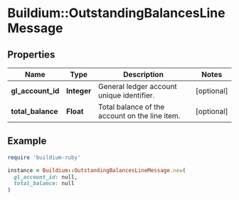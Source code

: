 # Buildium::OutstandingBalancesLineMessage

## Properties

| Name | Type | Description | Notes |
| ---- | ---- | ----------- | ----- |
| **gl_account_id** | **Integer** | General ledger account unique identifier. | [optional] |
| **total_balance** | **Float** | Total balance of the account on the line item. | [optional] |

## Example

```ruby
require 'buildium-ruby'

instance = Buildium::OutstandingBalancesLineMessage.new(
  gl_account_id: null,
  total_balance: null
)
```


